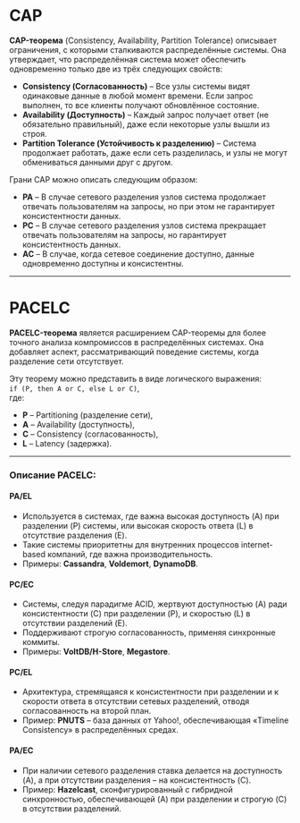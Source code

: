 # CAP

**CAP-теорема** (Consistency, Availability, Partition Tolerance) описывает ограничения, с которыми сталкиваются распределённые системы. Она утверждает, что распределённая система может обеспечить одновременно только две из трёх следующих свойств:

- **Consistency (Согласованность)** – Все узлы системы видят одинаковые данные в любой момент времени. Если запрос выполнен, то все клиенты получают обновлённое состояние.
- **Availability (Доступность)** – Каждый запрос получает ответ (не обязательно правильный), даже если некоторые узлы вышли из строя.
- **Partition Tolerance (Устойчивость к разделению)** – Система продолжает работать, даже если сеть разделилась, и узлы не могут обмениваться данными друг с другом.

Грани CAP можно описать следующим образом:

- **PA** – В случае сетевого разделения узлов система продолжает отвечать пользователям на запросы, но при этом не гарантирует консистентности данных.
- **PC** – В случае сетевого разделения узлов система прекращает отвечать пользователям на запросы, но гарантирует консистентность данных.
- **AC** – В случае, когда сетевое соединение доступно, данные одновременно доступны и консистентны.

---

# PACELC

**PACELC-теорема** является расширением CAP-теоремы для более точного анализа компромиссов в распределённых системах. Она добавляет аспект, рассматривающий поведение системы, когда разделение сети отсутствует. 

Эту теорему можно представить в виде логического выражения:  
`if (P, then A or C, else L or C)`,  
где:  
- **P** – Partitioning (разделение сети),  
- **A** – Availability (доступность),  
- **C** – Consistency (согласованность),  
- **L** – Latency (задержка).  

---

### Описание PACELC:

#### **PA/EL**
- Используется в системах, где важна высокая доступность (A) при разделении (P) системы, или высокая скорость ответа (L) в отсутствие разделения (E).
- Такие системы приоритетны для внутренних процессов internet-based компаний, где важна производительность.
- Примеры: **Cassandra**, **Voldemort**, **DynamoDB**.

#### **PC/EC**
- Системы, следуя парадигме ACID, жертвуют доступностью (A) ради консистентности (C) при разделении (P), и скоростью (L) в отсутствии разделений (E).
- Поддерживают строгую согласованность, применяя синхронные коммиты.
- Примеры: **VoltDB/H-Store**, **Megastore**.

#### **PC/EL**
- Архитектура, стремящаяся к консистентности при разделении и к скорости ответа в отсутствии сетевых разделений, отводя согласованность на второй план.
- Пример: **PNUTS** – база данных от Yahoo!, обеспечивающая «Timeline Consistency» в распределённых средах.

#### **PA/EC**
- При наличии сетевого разделения ставка делается на доступность (A), а при отсутствии разделения – на консистентность (C).
- Пример: **Hazelcast**, сконфигурированный с гибридной синхронностью, обеспечивающей (A) при разделении и строгую (C) в отсутствии разделений.

